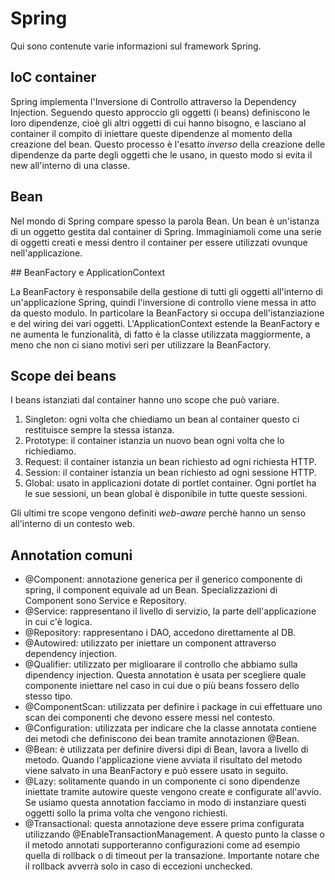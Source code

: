 # Spring

Qui sono contenute varie informazioni sul framework Spring.

## IoC container

Spring implementa l'Inversione di Controllo attraverso la Dependency Injection. Seguendo questo approccio gli oggetti (i beans) definiscono le loro dipendenze, cioè gli altri oggetti di cui hanno bisogno, e lasciano al container il compito di iniettare queste dipendenze al momento della creazione del bean. Questo processo è l'esatto _inverso_ della creazione delle dipendenze da parte degli oggetti che le usano, in questo modo si evita il new all'interno di una classe.

## Bean

Nel mondo di Spring compare spesso la parola Bean. Un bean è un'istanza di un oggetto gestita dal container di Spring. Immaginiamoli come una serie di oggetti creati e messi dentro il container per essere utilizzati ovunque nell'applicazione.

## BeanFactory e ApplicationContext

La BeanFactory è responsabile della gestione di tutti gli oggetti all'interno di un'applicazione Spring, quindi l'inversione di controllo viene messa in atto da questo modulo. In particolare la BeanFactory si occupa dell'istanziazione e del wiring dei vari oggetti. L'ApplicationContext estende la BeanFactory e ne aumenta le funzionalità, di fatto è la classe utilizzata maggiormente, a meno che non ci siano motivi seri per utilizzare la BeanFactory.

## Scope dei beans

I beans istanziati dal container hanno uno scope che può variare.

1. Singleton: ogni volta che chiediamo un bean al container questo ci restituisce sempre la stessa istanza.
2. Prototype: il container istanzia un nuovo bean ogni volta che lo richiediamo.
3. Request: il container istanzia un bean richiesto ad ogni richiesta HTTP.
4. Session: il container istanzia un bean richiesto ad ogni sessione HTTP.
5. Global: usato in applicazioni dotate di portlet container. Ogni portlet ha le sue sessioni, un bean global è disponibile in tutte queste sessioni.

Gli ultimi tre scope vengono definiti _web-aware_ perchè hanno un senso all'interno di un contesto web.

## Annotation comuni

 - @Component: annotazione generica per il generico componente di spring, il component equivale ad un Bean. Specializzazioni di Component sono Service e Repository.
 - @Service: rappresentano il livello di servizio, la parte dell'applicazione in cui c'è logica.
 - @Repository: rappresentano i DAO, accedono direttamente al DB.
 - @Autowired: utilizzato per iniettare un component attraverso dependency injection.
 - @Qualifier: utilizzato per miglioarare il controllo che abbiamo sulla dipendency injection. Questa annotation è usata per scegliere quale componente iniettare nel caso in cui due o più beans fossero dello stesso tipo.
 - @ComponentScan: utilizzata per definire i package in cui effettuare uno scan dei componenti che devono essere messi nel contesto.
 - @Configuration: utilizzata per indicare che la classe annotata contiene dei metodi che definiscono dei bean tramite annotazionen @Bean.
 - @Bean: è utilizzata per definire diversi dipi di Bean, lavora a livello di metodo. Quando l'applicazione viene avviata il risultato del metodo viene salvato in una BeanFactory e può essere usato in seguito.
 - @Lazy: solitamente quando in un componente ci sono dipendenze iniettate tramite autowire queste vengono create e configurate all'avvio. Se usiamo questa annotation facciamo in modo di instanziare questi oggetti sollo la prima volta che vengono richiesti.
 - @Transactional: questa annotazione deve essere prima configurata utilizzando @EnableTransactionManagement. A questo punto la classe o il metodo annotati supporteranno configurazioni come ad esempio quella di rollback o di timeout per la transazione. Importante notare che il rollback avverrà solo in caso di eccezioni unchecked.



